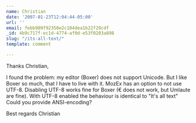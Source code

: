```yaml
---
name: Christian
date: '2007-01-23T12:04:44-05:00'
url: ''
email: febb909f92350e2c104dea1b22f29cdf
_id: 4b9c717f-ec1d-4774-af0d-e53f0203a898
slug: "/its-all-text/"
template: comment

---
```


Thanks Christian,

I found the problem: my editor (Boxer) does not support Unicode.
But I like Boxer so much, that I have to live with it.
MozEx has an option to not use UTF-8. Disabling UTF-8
works fine for Boxer (€ does not work, but Umlaute are fine).
With UTF-8 enabled the behaviour is identical to "It's all text"
Could you provide ANSI-encoding?

Best regards
Christian
